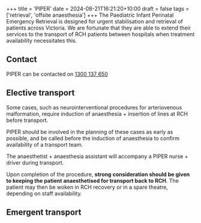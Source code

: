+++
title = 'PIPER'
date = 2024-08-21T16:21:20+10:00
draft = false
tags = ['retrieval', 'offsite anaesthesia']
+++
The Paediatric Infant Perinatal Emergency Retrieval is designed for urgent stabilisation and retrieval of patients across Victoria. We are fortunate that they are able to extend their services to the transport of RCH patients between hospitals when treatment availability necessitates this.

## Contact
PIPER can be contacted on [1300 137 650](tel:1300137650)

## Elective transport
Some cases, such as neurointerventional procedures for arteriovenous malformation, require induction of anaesthesia + insertion of lines at RCH before transport.

PIPER should be involved in the planning of these cases as early as possible, and be called before the induction of anaesthesia to confirm availability of a transport team.

The anaesthetist + anaesthesia assistant will accompany a PIPER nurse + driver during transport.

Upon completion of the procedure, **strong consideration should be given to keeping the patient anaesthetised for transport back to RCH**. The patient may then be woken in RCH recovery or in a spare theatre, depending on staff availability.

## Emergent transport